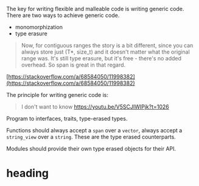The key for writing flexible and malleable code is writing generic code.
There are two ways to achieve generic code.

* monomorphization
* type erasure


> Now, for contiguous ranges the story is a bit different, since you can always store just (T*, size_t) and it doesn't matter what the original range was. It's still type erasure, but it's free - there's no added overhead. So span<T> is great in that regard.

[https://stackoverflow.com/a/68584050/11998382](https://stackoverflow.com/a/68584050/11998382)

The principle for writing generic code is:

> I don't want to know
https://youtu.be/V5SCJIWIPjk?t=1026

Program to interfaces, traits, type-erased types.

Functions should always accept a `span` over a `vector`, always accept a `string_view` over a `string`.
These are the type erased counterparts.

Modules should provide their own type erased objects for their API.

# heading
